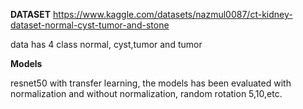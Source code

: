 **DATASET**
https://www.kaggle.com/datasets/nazmul0087/ct-kidney-dataset-normal-cyst-tumor-and-stone

data has 4 class normal, cyst,tumor and tumor

**Models**

resnet50 with transfer learning, the models has been evaluated with normalization and without normalization, random rotation 5,10,etc.
